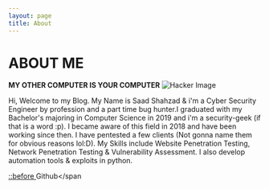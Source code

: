 ```yaml
---
layout: page
title: About
---
```

# ABOUT ME
**MY OTHER COMPUTER IS YOUR COMPUTER**
   ![Hacker Image](https://camo.githubusercontent.com/55de9dbbbe05358eb17498bdfae3a777a9995310/68747470733a2f2f696d616765732e636f696e74656c6567726170682e636f6d2f696d616765732f3731375f6148523063484d364c79397a4d79356a62326c75644756735a5764795958426f4c6d4e766253397a644739795957646c4c335677624739685a484d76646d6c6c647939694e6d49354f4745775a5467324d544d335a445a6a4d574e68597a6c685a4463344d6a4d305a6a63344e5335716347633d2e6a7067)

Hi, Welcome to my Blog. My Name is Saad Shahzad & i'm a Cyber Security Engineer by profession and a part time bug hunter.I graduated with my Bachelor's majoring in Computer Science in 2019 and i'm a security-geek (if that is a word :p). I became aware of this field in 2018 and have been working since then. I have pentested a few clients (Not gonna name them for obvious reasons lol:D). My Skills include Website Penetration Testing, Network Penetration Testing & Vulnerability Assessment. I also develop automation tools & exploits in python.  

<a class="github" href="https://github.com/saad-20"> <span class="fa fa-github"> ::before</span> </a><span class="text-github">Github</span

